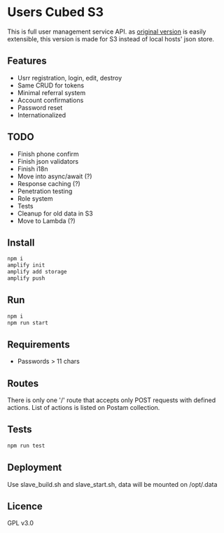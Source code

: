 # Users Cubed S3

This is full user management service API. as [original version](https://github.com/TalaikisInc/users-cubed) is easily extensible, this version is made for S3 instead of local hosts' json store.

## Features

* Usrr registration, login, edit, destroy
* Same CRUD for tokens
* Minimal referral system
* Account confirmations
* Password reset
* Internationalized

## TODO

* Finish phone confirm
* Finish json validators
* Finish i18n
* Move into async/await (?)
* Response caching (?)
* Penetration testing
* Role system
* Tests
* Cleanup for old data in S3
* Move to Lambda (?)

## Install

```bash
npm i
amplify init
amplify add storage
amplify push
```

## Run

```bash
npm i
npm run start
```

## Requirements

* Passwords > 11 chars

## Routes

There is only one '/' route that accepts only POST requests with defined actions. List of actions is listed on Postam collection.

## Tests

```bash
npm run test
```

## Deployment

Use slave_build.sh and slave_start.sh, data will be mounted on /opt/.data

## Licence

GPL v3.0
